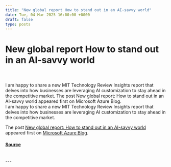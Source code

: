 ```yaml
---
title: "New global report How to stand out in an AI-savvy world"
date: Tue, 04 Mar 2025 16:00:00 +0000
draft: false
type: posts
---
```

# New global report How to stand out in an AI-savvy world

<br/>

<br/>
I am happy to share a new MIT Technology Review Insights report that delves into how businesses are leveraging AI customization to stay ahead in the competitive market. The post New global report: How to stand out in an AI-savvy world appeared first on Microsoft Azure Blog. 
<br/>
I am happy to share a new MIT Technology Review Insights report that delves into how businesses are leveraging AI customization to stay ahead in the competitive market.

The post [New global report: How to stand out in an AI-savvy world](https://azure.microsoft.com/en-us/blog/new-global-report-how-to-stand-out-in-an-ai-savvy-world/) appeared first on [Microsoft Azure Blog](https://azure.microsoft.com/en-us/blog).

#### [Source](https://azure.microsoft.com/en-us/blog/new-global-report-how-to-stand-out-in-an-ai-savvy-world/)

<br/>
---
